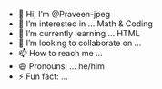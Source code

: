 - 👋 Hi, I’m @Praveen-jpeg
- 👀 I’m interested in ... Math & Coding
- 🌱 I’m currently learning ... HTML
- 💞️ I’m looking to collaborate on ... 
- 📫 How to reach me ...
- 😄 Pronouns: ... he/him
- ⚡ Fun fact: ... 

<!---
Praveen-jpeg/Praveen-jpeg is a ✨ special ✨ repository because its `README.md` (this file) appears on your GitHub profile.
You can click the Preview link to take a look at your changes.
--->
